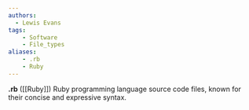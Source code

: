 ```yaml
---
authors:
  - Lewis Evans
tags:
    - Software
    - File_types
aliases:
    - .rb
    - Ruby
---
```

**.rb** ([[Ruby]]) Ruby programming language source code files, known for their concise and expressive syntax.
